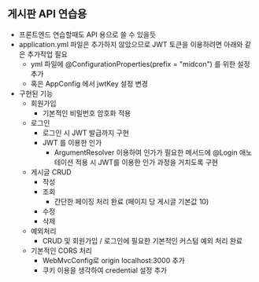 ## 게시판 API 연습용
- 프론트엔드 연습할때도 API 용으로 쓸 수 있을듯
- application.yml 파일은 추가하지 않았으므로 JWT 토큰을 이용하려면 아래와 같은 추가작업 필요
  - yml 파일에 @ConfigurationProperties(prefix = "midcon") 를 위한 설정 추가
  - 혹은 AppConfig 에서 jwtKey 설정 변경
- 구현된 기능
  - 회원가입
    - 기본적인 비밀번호 암호화 적용
  - 로그인
    - 로그인 시 JWT 발급까지 구현
    - JWT 를 이용한 인가
      - ArgumentResolver 이용하여 인가가 필요한 메서드에 @Login 애노테이션 적용 시 JWT를 이용한 인가 과정을 거치도록 구현
  - 게시글 CRUD
    - 작성
    - 조회
      - 간단한 페이징 처리 완료 (페이지 당 게시글 기본값 10)
    - 수정
    - 삭제
  - 예외처리
    - CRUD 및 회원가입 / 로그인에 필요한 기본적인 커스텀 예외 처리 완료
  - 기본적인 CORS 처리
    - WebMvcConfig로 origin localhost:3000 추가
    - 쿠키 이용을 생각하여 credential 설정 추가
